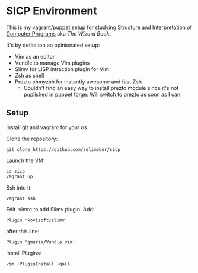 # SICP Environment

This is my vagrant/puppet setup for studying [Structure and Interpretation of Computer Programs](http://mitpress.mit.edu/sicp/) aka *The Wizard Book*.

It's by definition an opinionated setup:

* Vim as an editor
* Vundle to manage Vim plugins
* Slimv for LISP intraction plugin for Vim
* Zsh as shell
* ~~Prezto~~ ohmyzsh for instantly awesome and fast Zsh
  - Couldn't find an easy way to install prezto module since it's not puplished in puppet forge. Will switch to prezto as soon as I can.

## Setup

Install git and vagrant for your os.

Clone the repository:

    git clone https://github.com/selimober/sicp

Launch the VM:

    cd sicp
    vagrant up

Ssh into it:

    vagrant ssh

Edit .vimrc to add Slimv plugin. Add:

    Plugin 'kovisoft/slimv'

after this line:

    Plugin 'gmarik/Vundle.vim'

install Plugins:

    vim +PluginInstall +qall


